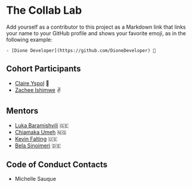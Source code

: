 # The Collab Lab

Add yourself as a contributor to this project as a Markdown link that links your name to your GitHub profile and shows your favorite emoji, as in the following example:

    - [Dione Developer](https://github.com/DioneDeveloper) 💅
    

## Cohort Participants

- [Claire Yspol](https://github.com/blackbureau) 🍉
- [Zachee Ishimwe](https://github.com/ishimwezachee) ✌️

## Mentors

- [Luka Baramishvili](https://github.com/lukabaramishvili) 🇬🇪
- [Chiamaka Umeh](https://github.com/Amaka202) 🇳🇬
- [Kevin Falting](https://github.com/kevinfalting) 🇺🇸
- [Bela Sinoimeri](https://github.com/bsinoimeri) 🇩🇪

## Code of Conduct Contacts
- Michelle Sauque
